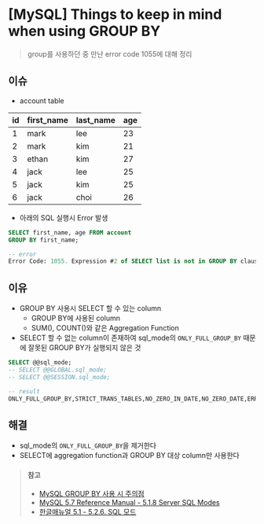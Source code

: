 # [MySQL] Things to keep in mind when using GROUP BY
> group를 사용하던 중 만난 error code 1055에 대해 정리 

## 이슈
* account table

| id | first_name | last_name | age |
|:--|:--|:--|:--|
| 1 | mark | lee | 23 |
| 2 | mark | kim | 21 |
| 3 | ethan | kim | 27 |
| 4 | jack | lee | 25 |
| 5 | jack | kim | 25 |
| 6 | jack | choi | 26 |

* 아래의 SQL 실행시 Error 발생
```sql
SELECT first_name, age FROM account
GROUP BY first_name;

-- error
Error Code: 1055. Expression #2 of SELECT list is not in GROUP BY clause and contains nonaggregated column 'TEST_PRODUCT.account.age' which is not functionally dependent on columns in GROUP BY clause; this is incompatible with sql_mode=only_full_group_by	0.00063 secss
```

## 이유
* GROUP BY 사용시 SELECT 할 수 있는 column
   * GROUP BY에 사용된 column
   * SUM(), COUNT()와 같은 Aggregation Function
* SELECT 할 수 없는 column이 존재하여 sql_mode의 `ONLY_FULL_GROUP_BY` 때문에 잘못된 GROUP BY가 실행되지 않은 것
```sql
SELECT @@sql_mode;
-- SELECT @@GLOBAL.sql_mode;
-- SELECT @@SESSION.sql_mode;

-- result
ONLY_FULL_GROUP_BY,STRICT_TRANS_TABLES,NO_ZERO_IN_DATE,NO_ZERO_DATE,ERROR_FOR_DIVISION_BY_ZERO,NO_AUTO_CREATE_USER,NO_ENGINE_SUBSTITUTION
```

## 해결
* sql_mode의 `ONLY_FULL_GROUP_BY`을 제거한다
* SELECT에 aggregation function과 GROUP BY 대상 column만 사용한다


> #### 참고
> * [MySQL GROUP BY 사용 시 주의점](http://jason-heo.github.io/mysql/2014/03/05/char13-mysql-group-by-usage.html)
> * [MySQL 5.7 Reference Manual - 5.1.8 Server SQL Modes](https://dev.mysql.com/doc/refman/5.7/en/sql-mode.html)
> * [한글매뉴얼 5.1 - 5.2.6. SQL 모드](http://www.mysqlkorea.com/sub.html?mcode=manual&scode=01_1&m_no=22283&cat1=752&cat2=790&cat3=868&lang=k)
